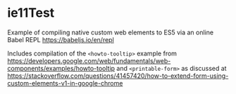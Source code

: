 # ie11Test

Example of compiling native custom web elements to ES5 via an online Babel REPL https://babeljs.io/en/repl

Includes compilation of the `<howto-tooltip>` example from https://developers.google.com/web/fundamentals/web-components/examples/howto-tooltip
and `<printable-form>` as discussed at https://stackoverflow.com/questions/41457420/how-to-extend-form-using-custom-elements-v1-in-google-chrome
